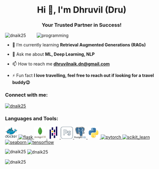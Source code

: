 <h1 align="center">Hi 👋, I'm Dhruvil (Dru)</h1>
<h3 align="center">Your Trusted Partner in Success!</h3>

<img align="right" alt="programming" width="400" src="https://imarticus.org/blog/wp-content/uploads/2021/08/wft.gif">

<p align="left"> <img src="https://komarev.com/ghpvc/?username=dnaik25&label=Profile%20views&color=87bad9&style=flat" alt="dnaik25" /> </p>

- 🌱 I’m currently learning **Retrieval Augmented Generations (RAGs)**

- 💬 Ask me about **ML, Deep Learning, NLP**

- 📫 How to reach me **dhruvilnaik.dn@gmail.com**

- ⚡ Fun fact **I love travelling, feel free to reach out if looking for a travel buddy😉**

<h3 align="left">Connect with me:</h3>
<p align="left">
<a href="https://kaggle.com/dnaik25" target="blank"><img align="center" src="https://raw.githubusercontent.com/rahuldkjain/github-profile-readme-generator/master/src/images/icons/Social/kaggle.svg" alt="dnaik25" height="30" width="40" /></a>
</p>

<h3 align="left">Languages and Tools:</h3>
<p align="left"> <a href="https://www.docker.com/" target="_blank" rel="noreferrer"> <img src="https://raw.githubusercontent.com/devicons/devicon/master/icons/docker/docker-original-wordmark.svg" alt="docker" width="40" height="40"/> </a> <a href="https://flask.palletsprojects.com/" target="_blank" rel="noreferrer"> <img src="https://www.vectorlogo.zone/logos/pocoo_flask/pocoo_flask-icon.svg" alt="flask" width="40" height="40"/> </a> <a href="https://www.mongodb.com/" target="_blank" rel="noreferrer"> <img src="https://raw.githubusercontent.com/devicons/devicon/master/icons/mongodb/mongodb-original-wordmark.svg" alt="mongodb" width="40" height="40"/> </a> <a href="https://pandas.pydata.org/" target="_blank" rel="noreferrer"> <img src="https://raw.githubusercontent.com/devicons/devicon/2ae2a900d2f041da66e950e4d48052658d850630/icons/pandas/pandas-original.svg" alt="pandas" width="40" height="40"/> </a> <a href="https://www.photoshop.com/en" target="_blank" rel="noreferrer"> <img src="https://raw.githubusercontent.com/devicons/devicon/master/icons/photoshop/photoshop-line.svg" alt="photoshop" width="40" height="40"/> </a> <a href="https://www.postgresql.org" target="_blank" rel="noreferrer"> <img src="https://raw.githubusercontent.com/devicons/devicon/master/icons/postgresql/postgresql-original-wordmark.svg" alt="postgresql" width="40" height="40"/> </a> <a href="https://www.python.org" target="_blank" rel="noreferrer"> <img src="https://raw.githubusercontent.com/devicons/devicon/master/icons/python/python-original.svg" alt="python" width="40" height="40"/> </a> <a href="https://pytorch.org/" target="_blank" rel="noreferrer"> <img src="https://www.vectorlogo.zone/logos/pytorch/pytorch-icon.svg" alt="pytorch" width="40" height="40"/> </a> <a href="https://scikit-learn.org/" target="_blank" rel="noreferrer"> <img src="https://upload.wikimedia.org/wikipedia/commons/0/05/Scikit_learn_logo_small.svg" alt="scikit_learn" width="40" height="40"/> </a> <a href="https://seaborn.pydata.org/" target="_blank" rel="noreferrer"> <img src="https://seaborn.pydata.org/_images/logo-mark-lightbg.svg" alt="seaborn" width="40" height="40"/> </a> <a href="https://www.tensorflow.org" target="_blank" rel="noreferrer"> <img src="https://www.vectorlogo.zone/logos/tensorflow/tensorflow-icon.svg" alt="tensorflow" width="40" height="40"/> </a> </p>

<p><img align="left" src="https://github-readme-stats.vercel.app/api/top-langs?username=dnaik25&show_icons=true&locale=en&layout=compact" alt="dnaik25" /></p>

<p>&nbsp;<img align="center" src="https://github-readme-stats.vercel.app/api?username=dnaik25&show_icons=true&theme=dark&locale=en" alt="dnaik25" /></p>

<p><img align="center" src="https://github-readme-streak-stats.herokuapp.com/?user=dnaik25&theme=dark" alt="dnaik25" /></p>
